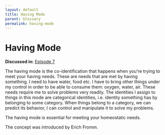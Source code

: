 ```yaml
---
layout: default
title: Having Mode
parent: Glossary
permalink: having-mode
---
```


# Having Mode

**Discussed in:** [Episode 7](/episodes/7)

The having mode is the co-identification that happens when you're trying to meet your having needs. These are needs that are met by having something. I need to have water, food etc. I have to bring other things under my control in order to be able to consume them: oxygen, water, air. These needs require me to solve problems very readily.  The identities I assign to things in this mode are categorical identities, i.e. identity something has by belonging to some category. When things belong to a category, we can predict its behavior, I can control and manipulate it to solve my problems. 

The having mode is essential for meeting your homeostatic needs.

The concept was introduced by Erich Fromm.
